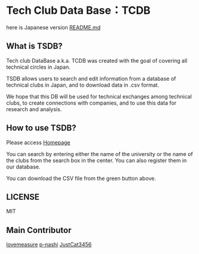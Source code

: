 # Tech Club Data Base：TCDB

here is Japanese version [README.md](https://github.com/RobotClub-RyukyuUniv/TCDB/blob/main/README.md)

## What is TSDB?

Tech club DataBase a.k.a. TCDB was created with the goal of covering all technical circles in Japan.

TSDB allows users to search and edit information from a database of technical clubs in Japan, and to download data in .csv format.

We hope that this DB will be used for technical exchanges among technical clubs, to create connections with companies, and to use this data for research and analysis.

## How to use TSDB?

Please access [Homepage](https://robotclub-ryukyuuniv.github.io/TCDB/)


You can search by entering either the name of the university or the name of the clubs from the search box in the center.
You can also register them in our database.

You can download the CSV file from the green button above.

## LICENSE

MIT

## Main Contributor
[lovemeasure](https://github.com/lovemeasure)
[p-nashi](https://github.com/p-nasimonan)
[JustCat3456](https://github.com/orgs/RobotClub-RyukyuUniv/people/JustCat3456)